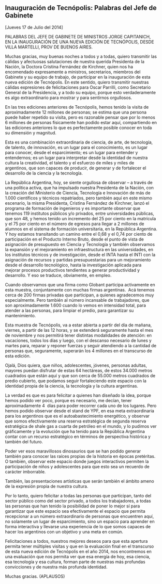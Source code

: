 Inauguración de Tecnópolis: Palabras del Jefe de Gabinete
---------------------------------------------------------

[Jueves 17 de Julio del 2014]

PALABRAS DEL JEFE DE GABINETE DE MINISTROS JORGE CAPITANICH, EN LA
INAUGURACIÓN DE UNA NUEVA EDICIÓN DE TECNÓPOLIS, DESDE VILLA MARTELLI,
PROV DE BUENOS AIRES.

Muchas gracias, muy buenas noches a todos y a todas, quiero transmitir
las cálidas y afectuosas salutaciones de nuestra querida Presidenta de
la Nación, la Doctora Cristina Fernández de Kirchner, quien nos ha
encomendado expresamente a ministros, secretarios, miembros del Gabinete
y su equipo de trabajo, de participar en la inauguración de esta nueva
edición de Tecnópolis. En este sentido, quiero transmitir nuestras
cálidas expresiones de felicitaciones para Oscar Parrilli, como
Secretario General de la Presidencia, y a todo su equipo, porque esto
verdaderamente es algo extraordinario para mostrar y para sentirnos
orgullosos.

En las tres ediciones anteriores de Tecnópolis, hemos tenido la visita
de aproximadamente 12 millones de personas; se estima que una persona
puede haber repetido su visita, pero es razonable pensar que por lo
menos 6 millones de personas físicamente han podido estar aquí,
compartiendo en las ediciones anteriores lo que es perfectamente posible
conocer en toda su dimensión y magnitud.

Esta es una combinación extraordinaria de ciencia, de arte, de
tecnología, de talento, de innovación, es un lugar para el conocimiento,
es un lugar para conocer, desde el esparcimiento; es un lugar para
entender y entendernos; es un lugar para interpretar desde la identidad
de nuestra cultura la creatividad, el talento y el esfuerzo de miles y
miles de argentinos, que son capaces de producir, de generar y de
fortalecer el desarrollo de la ciencia y la tecnología.

La República Argentina, hoy, se siente orgullosa de observar – a través
de una política activa, que ha impulsado nuestra Presidenta de la
Nación, con la creación del Ministerio de Ciencia, Tecnología e
Innovación de más de 1.000 científicos y técnicos repatriados, pero
también aquí en este mismo escenario, la misma Presidenta, Cristina
Fernández de Kirchner, lanzó el programa de formación de ingenieros y es
importante observar que tenemos 119 institutos públicos y/o privados,
entre universidades públicas, que son 48, y hemos tenido un incremento
del 25 por ciento en la matrícula y el 75 por ciento en el número de
egresos para llegar a 2 millones de alumnos en el sistema de formación
universitaria, en la República Argentina. Y hoy estamos transitando un
camino entre el 0,68 y el 0,74 por ciento de participación en el
Producto Interno Bruto, desde el punto de vista de asignación de
presupuesto en Ciencia y Tecnología y también observamos la expansión y
el mejoramiento en infraestructura en las universidades, en los
institutos técnicos y de investigación, desde el INTA hasta el INTI con
la asignación de recursos y partidas presupuestarias para un
mejoramiento desde el desarrollo tecnológico, hasta la investigación
aplicada para mejorar procesos productivos tendientes a generar
productividad y desarrollo. Y eso se traduce, obviamente, en empleo.

Cuando observamos que una firma como Globant participa activamente en
esta muestra, conjuntamente con muchas firmas argentinas.  Acá tenemos
cerca de 200 firmas privadas que participan, a quienes agradecemos muy
especialmente. Pero también al número incansable de trabajadores, que
son aproximadamente 1.600 cuando lo vemos en intensidad total, para
atender a las personas, para limpiar el predio, para garantizar su
mantenimiento.

Esta muestra de Tecnópolis, va a estar abierta a partir del día de
mañana, viernes, a partir de las 12 horas, y se extenderá seguramente
hasta el mes de noviembre y nos permitirá tener distintas modalidades de
atención: en vacaciones, todos los días y luego, con el descanso
necesario de lunes y martes para, reparar y reponer fuerzas y seguir
atendiendo a la cantidad de personas que, seguramente, superarán los 4
millones en el transcurso de esta edición.

Ojalá, Dios quiera, que niños, adolescentes, jóvenes, personas adultas,
mayores puedan disfrutar de estas 64 hectáreas, de estos 34.000 metros
cuadrados que están aquí y que son cerca de 55.000 metros cuadrados de
predio cubierto, que podamos seguir fortaleciendo este espacio con la
identidad propia de la ciencia, la tecnología y la cultura argentinas.

La verdad es que es para felicitar a quienes han diseñado la idea,
porque hemos podido ver poco, porque es necesario, me decían, tener
aproximadamente 4  días para poder recorrer cada uno de los lugares.
Pero hemos podido observar desde el stand de YPF, en esa meta
extraordinaria para los argentinos que es el autoabastecimiento
energético, y observar que somos efectivamente una reserva estratégica
de segunda reserva estratégica de shale gas a cuarta de petróleo en el
mundo, y lo pudimos ver gráficamente y la evolución que ha tenido para
la República Argentina contar con un recurso estratégico en términos de
perspectiva histórica y también del futuro.

Poder ver esos maravillosos dinosaurios que se han podido generar
también para conocer las raíces propias de la historia en épocas
pretéritas. O también, observar este espacio donde juegos interactivos
permiten la participación de niños y adolescentes para que esto sea un
recuerdo de carácter imborrable.

También, las presentaciones artísticas que serán también el ámbito ameno
de la expresión propia de nuestra cultura.

Por lo tanto, quiero felicitar a todas las personas que participan,
tanto del sector público como del sector privado, a todos los
trabajadores, a todas las personas que han tenido la posibilidad de
poner lo mejor sí para garantizar que este espacio sea efectivamente el
espacio que permita recepcionar a un número extraordinario de personas
que encuentren aquí, no solamente un lugar de esparcimiento, sino un
espacio para aprender en forma interactiva y llevarse una experiencia de
lo que somos capaces de hacer los argentinos con un objetivo y una meta
en común.

Felicitaciones a todos, nuestros mejores deseos para que esta apertura
permita tener múltiples visitas y que en la evaluación final en el
transcurso de esta nueva edición de Tecnópolis en el año 2014, nos
encontremos en una evaluación que nos permita ver que esa energía de
hoy, esa ciencia, esa tecnología y esa cultura, forman parte de nuestras
más profundas convicciones y de nuestra más profunda identidad.

Muchas gracias. (APLAUSOS) 
